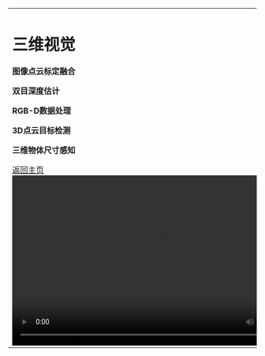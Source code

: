 <div>
<table border="0">
  <tr>
    <td>
      <h1>三维视觉</h1>
      <p><b>图像点云标定融合</b></p>
      <p><b>双目深度估计</b></p>
      <p><b>RGB-D数据处理</b></p>
      <p><b>3D点云目标检测</b></p>
      <p><b>三维物体尺寸感知</b></p>
      <a href="./index.html">返回主页</a>
      <video width="602px" height="345px" controls="controls"> 
      <source src="./ar-壶.mp4" type="video/mp4"></source> 
      <video width="602px" height="345px" controls="controls"> 
      <source src="./ar-游戏.mp4" type="video/mp4"></source>    
    </td>

  </tr>
</table>
</div>
